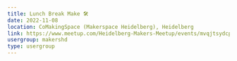 ```yaml
---
title: Lunch Break Make 🛠️
date: 2022-11-08
location: CoMakingSpace (Makerspace Heidelberg), Heidelberg
link: https://www.meetup.com/Heidelberg-Makers-Meetup/events/mvqjtsydcpblb/
usergroup: makershd
type: usergroup
---
```


